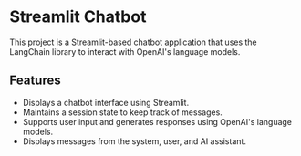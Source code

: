 # Streamlit Chatbot

This project is a Streamlit-based chatbot application that uses the LangChain library to interact with OpenAI's language models.

## Features

- Displays a chatbot interface using Streamlit.
- Maintains a session state to keep track of messages.
- Supports user input and generates responses using OpenAI's language models.
- Displays messages from the system, user, and AI assistant.